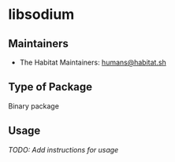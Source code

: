 # libsodium

## Maintainers

* The Habitat Maintainers: <humans@habitat.sh>

## Type of Package

Binary package

## Usage

*TODO: Add instructions for usage*
